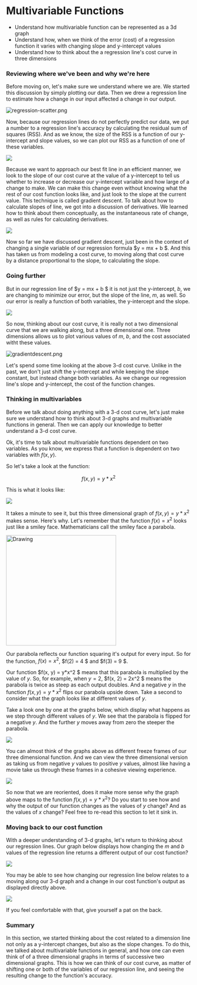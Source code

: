 
# Multivariable Functions

* Understand how multivariable function can be represented as a 3d graph
* Understand how, when we think of the error (cost) of a regression function it varies with changing slope and y-intercept values
* Understand how to think about the a regression line's cost curve in three dimensions

### Reviewing where we've been and why we're here 

Before moving on, let's make sure we understand where we are.  We started this discussion by simply plotting our data.  Then we drew a regression line to estimate how a change in our input affected a change in our output.

![regression-scatter.png](./regression-scatter.png)

Now, because our regression lines do not perfectly predict our data, we put a number to a regression line's accuracy by calculating the residual sum of squares (RSS).  And as we know, the size of the RSS is a function of our y-intercept and slope values, so we can plot our RSS as a function of one of these variables.

![](./cost-curve.png)

Because we want to approach our best fit line in an efficient manner, we look to the slope of our cost curve at the value of a y-intercept to tell us whether to increase or decrease our y-intercept variable and how large of a change to make.   We can make this change even without knowing what the rest of our cost function looks like, and just look to the slope at the current value.  This technique is called gradient descent.  To talk about how to calculate slopes of line, we got into a discussion of derivatives.  We learned how to think about them conceptually, as the instantaneous rate of change, as well as rules for calculating derivatives. 

![](./tangent-lines.png)

Now so far we have discussed gradient descent, just been in the context of changing a single variable of our regression formula $y = mx + b $.  And this has taken us from modeling a cost curve, to moving along that cost curve by a distance proportional to the slope, to calculating the slope.

### Going further

But in our regression line of $y = mx + b $ it is not just the y-intercept, $b$, we are changing to minimize our error, but the slope of the line, $m$, as well.  So our error is really a function of both variables, the y-intercept and the slope.

![](./regression-scatter.png)

So now, thinking about our cost curve, it is really not a two dimensional curve that we are walking along, but a three dimensional one.  Three dimensions allows us to plot various values of $m$, $b$, and the cost associated witht these values.

![gradientdescent.png](attachment:gradientdescent.png)

Let's spend some time looking at the above 3-d cost curve.  Unlike in the past, we don't just shift the y-intercept and while keeping the slope constant, but instead change both variables.  As we change our regression line's slope and y-intercept, the cost of the function changes.

### Thinking in multivariables

Before we talk about doing anything with a 3-d cost curve, let's just make sure we understand how to think about 3-d graphs and multivariable functions in general.  Then we can apply our knowledge to better understand a 3-d cost curve.

Ok, it's time to talk about multivariable functions dependent on two variables.  As you know, we express that a function is dependent on two variables with $f(x, y)$.  

So let's take a look at the function:

$$ f(x,y) = y* x^2 $$

This is what it looks like:

![](./parabolayx2.png)

It takes a minute to see it, but this three dimensional graph of $f(x,y) = y*x^2$ makes sense.  Here's why.  Let's remember that the function $f(x) = x^2$ looks just like a smiley face.  Mathematicians call the smiley face a parabola.

<img src="./parabola.png" alt="Drawing" style="width: 300px;"/> 

Our parabola reflects our function squaring it's output for every input.  So for the function, $f(x) = x^2$, $f(2) = 4 $ and $f(3) = 9 $.

Our function $f(x, y) = y*x^2 $ means that this parabola is multiplied by the value of $y$.  So, for example, when $y = 2$,  $f(x, 2) = 2x^2 $ means the parabola is twice as steep as each output doubles.  And a negative $y$ in the function $f(x,y) = y*x^2$  flips our parabola upside down.  Take a second to consider what the graph looks like at different values of $y$.

Take a look one by one at the graphs below, which display what happens as we step through different values of $y$.  We see that the parabola is flipped for a negative $y$.  And the further $y$ moves away from zero the steeper the parabola.  

![](./yx2-frames.png)

You can almost think of the graphs above as different freeze frames of our three dimensional function.  And we can view the three dimensional version as taking us from negative $y$ values to positive $y$ values, almost like having a movie take us through these frames in a cohesive viewing experience. 

![](./parabolayx2.png)

So now that we are reoriented, does it make more sense why the graph above maps to the function $f(x,y) = y*x^2$?  Do you start to see how and why the output of our function changes as the values of $y$ change?  And as the values of $x$ change?  Feel free to re-read this section to let it sink in.

### Moving back to our cost function

With a deeper understanding of 3-d graphs, let's return to thinking about our regression lines.  Our graph below displays how changing the $m$ and $b$ values of the regression line returns a different output of our cost function?

![](./gradientdescent.png)

You may be able to see how changing our regression line below relates to a moving along our 3-d graph and a change in our cost function's output as displayed directly above. 

![](./regression-scatter.png)

If you feel comfortable with that, give yourself a pat on the back.

### Summary 

In this section, we started thinking about the cost related to a dimension line not only as a y-intercept changes, but also as the slope changes.  To do this, we talked about multivariable functions in general, and how one can even think of of a three dimensional graphs in terms of successive two dimensional graphs.  This is how we can think of our cost curve, as matter of shifting one or both of the variables of our regression line, and seeing the resulting change to the function's accuracy.   
